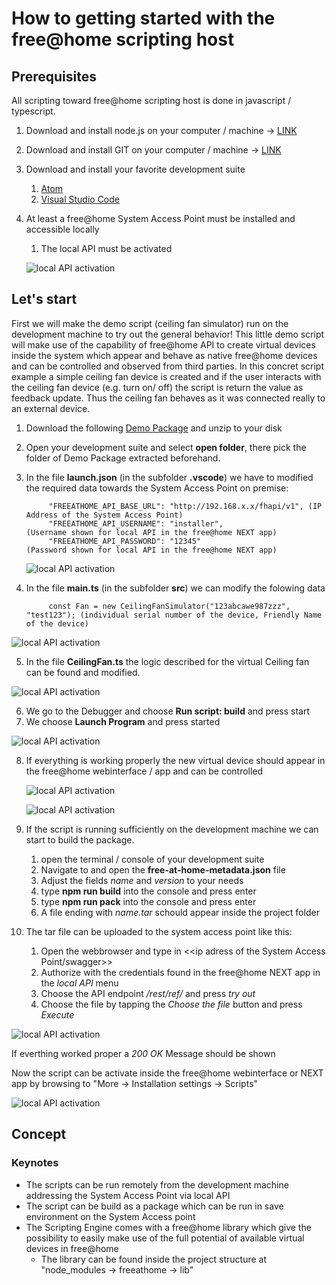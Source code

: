 # How to getting started with the free@home scripting host

## Prerequisites

All scripting toward free@home scripting host is done in javascript / typescript.

1. Download and install node.js on your computer / machine -> [LINK](https://nodejs.org/en/download/)
2. Download and install GIT on your computer / machine -> [LINK](https://github.com/git-guides/install-git)
3. Download and install your favorite development suite

    1. [Atom](https://atom.io)
    2. [Visual Studio Code](https://code.visualstudio.com/download)
4. At least a free@home System Access Point must be installed and accessible locally
    1. The local API must be activated

    ![local API activation](localapi_1.png)

## Let's start

First we will make the demo script (ceiling fan simulator) run on the development machine to try out the general behavior! This little demo script will make use of the capability of free@home API to create virtual devices inside the system which appear and behave as native free@home devices and can be controlled and observed from third parties. In this concret script example a simple ceiling fan device is created and if the user interacts with the ceiling fan device (e.g. turn on/ off) the script is return the value as feedback update. Thus the ceiling fan behaves as it was connected really to an external device.

1. Download the following [Demo Package](https://abb-my.sharepoint.com/:u:/p/jan_p_schaefer_de/EYekvaVmrKtPp-pQqeLkYg8B-6p2yyAHkmPtBuNOjYnHsQ?e=RFud9Q) and unzip to your disk
2. Open your development suite and select **open folder**, there pick the folder of Demo Package extracted beforehand.
3. In the file **launch.json** (in the subfolder **.vscode**) we have to modified the required data towards the System Access Point on premise:





            "FREEATHOME_API_BASE_URL": "http://192.168.x.x/fhapi/v1", (IP Address of the System Access Point)
            "FREEATHOME_API_USERNAME": "installer",                   (Username shown for local API in the free@home NEXT app)
            "FREEATHOME_API_PASSWORD": "12345"                        (Password shown for local API in the free@home NEXT app)





   ![local API activation](localapi_2.png)

4. In the file **main.ts** (in the subfolder **src**) we can modify the folowing data




            const Fan = new CeilingFanSimulator("123abcawe987zzz", "test123"); (individual serial number of the device, Friendly Name of the device)

  ![local API activation](main.png)

5. In the file **CeilingFan.ts** the logic described for the virtual Ceiling fan can be found and modified.

 ![local API activation](ceilingfan.png)

6. We go to the Debugger and choose **Run script: build** and press start
7. We choose **Launch Program** and press started

  ![local API activation](run.png)

8. If everything is working properly the new virtual device should appear in the free@home webinterface / app and can be controlled

    ![local API activation](webinterface1.png)

    ![local API activation](webinterface2.png)

9. If the script is running sufficiently on the development machine we can start to build the package.
    1. open the terminal / console of your development suite
    2. Navigate to and open the **free-at-home-metadata.json** file
    3. Adjust the fields *name* and *version* to your needs
    4. type **npm run build** into the console and press enter
    5. type **npm run pack** into the console and press enter
    6. A file ending with *name.tar* schould appear inside the project folder

10. The tar file can be uploaded to the system access point like this:
    1. Open the webbrowser and type in <<ip adress of the System Access Point/swagger>>
    2. Authorize with the credentials found in the free@home NEXT app in the *local API* menu
    3. Choose the API endpoint */rest/ref/* and press *try out*
    4. Choose the file by tapping the *Choose the file* button and press *Execute*

![local API activation](swagger1.png)


If everthing worked proper a *200 OK* Message should be shown

Now the script can be activate inside the free@home webinterface or NEXT app by browsing to "More -> Installation settings -> Scripts"

![local API activation](runscript.png)

## Concept

### Keynotes

* The scripts can be run remotely from the development machine addressing the System Access Point via local API
* The script can be build as a package which can be run in save environment on the System Access point
* The Scripting Engine comes with a free@home library which give the possibility to easily make use of the full potential of available virtual devices in free@home
  * The library can be found inside the project structure at "node_modules -> freeathome -> lib"
